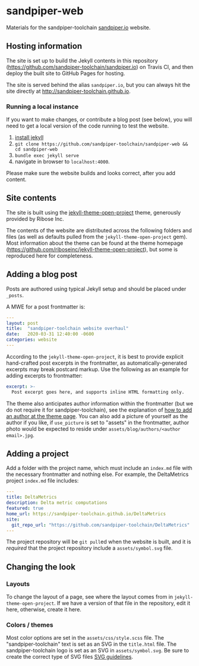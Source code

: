 # sandpiper-web

Materials for the sandpiper-toolchain [sandpiper.io](https://sandpiper.io) website.


## Hosting information

The site is set up to build the Jekyll contents in this repository (https://github.com/sandpiper-toolchain/sandpiper.io) on Travis CI, and then deploy the built site to GitHub Pages for hosting.

The site is served behind the alias `sandpiper.io`, but you can always hit the site directly at http://sandpiper-toolchain.github.io.


### Running a local instance

If you want to make changes, or contribute a blog post (see below), you will need to get a local version of the code running to test the website.

1. [install jekyll](https://jekyllrb.com/docs/installation/)
1. `git clone https://github.com/sandpiper-toolchain/sandpiper-web && cd sandpiper-web`
1. `bundle exec jekyll serve`
1. navigate in browser to `localhost:4000`. 

Please make sure the website builds and looks correct, after you add content.


## Site contents

The site is built using the [jekyll-theme-open-project](https://github.com/riboseinc/jekyll-theme-open-project) theme, generously provided by Ribose Inc.

The contents of the website are distributed across the following folders and files (as well as defaults pulled from the `jekyll-theme-open-project` gem).
Most information about the theme can be found at the theme homepage (https://github.com/riboseinc/jekyll-theme-open-project), but some is reproduced here for completeness.


## Adding a blog post

Posts are authored using typical Jekyll setup and should be placed under `_posts`.

A MWE for a post frontmatter is:

```yaml
---
layout: post
title:  "sandpiper-toolchain website overhaul"
date:   2020-03-31 12:40:00 -0600
categories: website
---
```

According to the `jekyll-theme-open-project`, it is best to provide explicit hand-crafted post excerpts in the frontmatter, as automatically-generated excerpts may break postcard markup.
Use the following as an example for adding excerpts to frontmatter:

```yaml
excerpt: >-
  Post excerpt goes here, and supports inline HTML formatting only.
```

The theme also anticipates author information within the frontmatter (but we do not require it for sandpiper-toolchain), see the explanation of [how to add an author at the theme page](https://github.com/riboseinc/jekyll-theme-open-project#posts). 
You can also add a picture of yourself as the author if you like, if `use_picture` is set to "assets" in the frontmatter, author photo would be expected to reside under `assets/blog/authors/<author email>.jpg`.



## Adding a project

Add a folder with the project name, which must include an `index.md` file with the necessary frontmatter and nothing else. 
For example, the DeltaMetrics project `index.md` file includes: 

```yaml
---
title: DeltaMetrics
description: Delta metric computations
featured: true
home_url: https://sandpiper-toolchain.github.io/DeltaMetrics
site:
  git_repo_url: "https://github.com/sandpiper-toolchain/DeltaMetrics"
---
```

The project repository will be `git pull`ed when the website is built, and it is *required* that the project repository include a `assets/symbol.svg` file.



## Changing the look

### Layouts 

To change the layout of a page, see where the layout comes from in `jekyll-theme-open-project`. 
If we have a version of that file in the repository, edit it here, otherwise, create it here.

### Colors / themes

Most color options are set in the `assets/css/style.scss` file.
The "sandpiper-toolchain" text is set as an SVG in the `title.html` file.
The sandpiper-toolchain logo is set as an SVG in `assets/symbol.svg`.
Be sure to create the correct type of SVG files [SVG guidelines](https://github.com/riboseinc/jekyll-theme-open-project#svg-guidelines).
